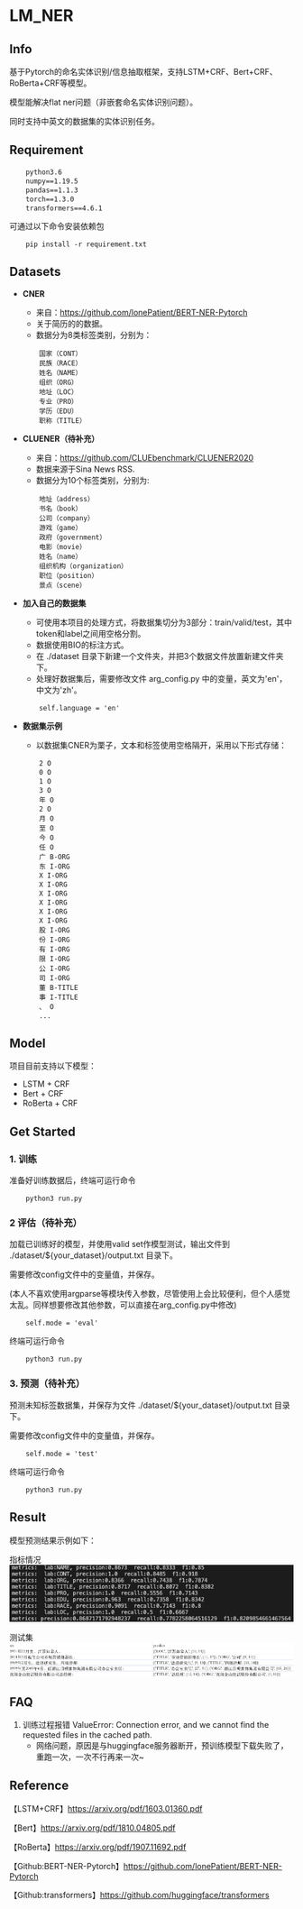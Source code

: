 # LM_NER

## Info
基于Pytorch的命名实体识别/信息抽取框架，支持LSTM+CRF、Bert+CRF、RoBerta+CRF等模型。

模型能解决flat ner问题（非嵌套命名实体识别问题）。

同时支持中英文的数据集的实体识别任务。


## Requirement
```
    python3.6
    numpy==1.19.5
    pandas==1.1.3
    torch==1.3.0
    transformers==4.6.1
```
可通过以下命令安装依赖包
```
    pip install -r requirement.txt
```

## Datasets
* **CNER**
    * 来自：https://github.com/lonePatient/BERT-NER-Pytorch
    * 关于简历的的数据。
    * 数据分为8类标签类别，分别为：
    ```
        国家（CONT）
        民族（RACE）
        姓名（NAME）
        组织（ORG）
        地址（LOC）
        专业（PRO）
        学历（EDU）
        职称（TITLE）
    ```
* **CLUENER（待补充）**
    * 来自：https://github.com/CLUEbenchmark/CLUENER2020
    * 数据来源于Sina News RSS.
    * 数据分为10个标签类别，分别为: 
    ```
        地址（address）
        书名（book）
        公司（company）
        游戏（game）
        政府（government）
        电影（movie）
        姓名（name）
        组织机构（organization）
        职位（position）
        景点（scene） 
    ```

* **加入自己的数据集**
    * 可使用本项目的处理方式，将数据集切分为3部分：train/valid/test，其中token和label之间用空格分割。
    * 数据使用BIO的标注方式。
    * 在 ./dataset 目录下新建一个文件夹，并把3个数据文件放置新建文件夹下。
    * 处理好数据集后，需要修改文件 arg_config.py 中的变量，英文为'en'，中文为'zh'。
    ```
        self.language = 'en'
    ```

* **数据集示例**
    * 以数据集CNER为栗子，文本和标签使用空格隔开，采用以下形式存储：
    ```
        2 O
        0 O
        1 O
        3 O
        年 O
        2 O
        月 O
        至 O
        今 O
        任 O
        广 B-ORG
        东 I-ORG
        X I-ORG
        X I-ORG
        X I-ORG
        X I-ORG
        X I-ORG
        X I-ORG
        股 I-ORG
        份 I-ORG
        有 I-ORG
        限 I-ORG
        公 I-ORG
        司 I-ORG
        董 B-TITLE
        事 I-TITLE
        、 O
        ...
    ```


## Model
项目目前支持以下模型：
* LSTM + CRF
* Bert + CRF
* RoBerta + CRF



## Get Started
### 1. 训练
准备好训练数据后，终端可运行命令
```
    python3 run.py
```
### 2 评估（待补充）
加载已训练好的模型，并使用valid set作模型测试，输出文件到 ./dataset/${your_dataset}/output.txt 目录下。

需要修改config文件中的变量值，并保存。

(本人不喜欢使用argparse等模块传入参数，尽管使用上会比较便利，但个人感觉太乱。同样想要修改其他参数，可以直接在arg_config.py中修改)

```
    self.mode = 'eval'
```
终端可运行命令
```
    python3 run.py
```

### 3. 预测（待补充）
预测未知标签数据集，并保存为文件 ./dataset/${your_dataset}/output.txt 目录下。

需要修改config文件中的变量值，并保存。

```
    self.mode = 'test'
```
终端可运行命令
```
    python3 run.py
```

## Result
模型预测结果示例如下：

指标情况
![指标](./file/metrics.png)

测试集
![指标](./file/predict.png)


## FAQ
1. 训练过程报错 ValueError: Connection error, and we cannot find the requested files in the cached path. 
    * 网络问题，原因是与huggingface服务器断开，预训练模型下载失败了，重跑一次，一次不行再来一次~



## Reference
【LSTM+CRF】https://arxiv.org/pdf/1603.01360.pdf

【Bert】https://arxiv.org/pdf/1810.04805.pdf

【RoBerta】https://arxiv.org/pdf/1907.11692.pdf

【Github:BERT-NER-Pytorch】https://github.com/lonePatient/BERT-NER-Pytorch

【Github:transformers】https://github.com/huggingface/transformers



